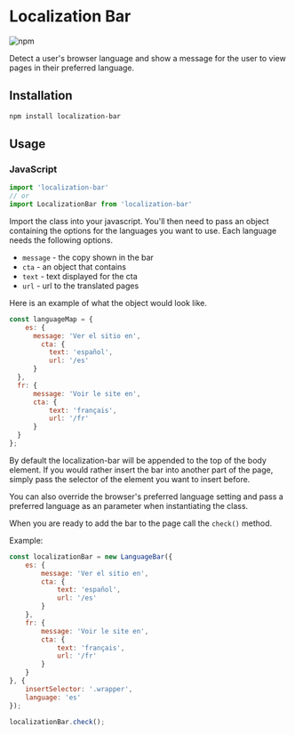 # Localization Bar

![npm](https://img.shields.io/npm/v/localization-bar.svg)

Detect a user's browser language and show a message for the user to view pages in their preferred language.

## Installation

```sh
npm install localization-bar
```

## Usage

### JavaScript

```js
import 'localization-bar'
// or
import LocalizationBar from 'localization-bar'
```

Import the class into your javascript. You'll then need to pass an object containing the options for the languages you want to use. Each language needs the following options.

* `message` - the copy shown in the bar
* `cta` - an object that contains
* `text` - text displayed for the cta
* `url` - url to the translated pages

Here is an example of what the object would look like.

```js
const languageMap = {
    es: {
      message: 'Ver el sitio en',
        cta: {
          text: 'español',
          url: '/es'
      }
  },
  fr: {
      message: 'Voir le site en',
      cta: {
          text: 'français',
          url: '/fr'
      }
  }
};
```

By default the localization-bar will be appended to the top of the body element. If you would rather insert the bar into another part of the page, simply pass the selector of the element you want to insert before.

You can also override the browser's preferred language setting and pass a preferred language as an parameter when instantiating the class.

When you are ready to add the bar to the page call the `check()` method.

Example:

```js
const localizationBar = new LanguageBar({
    es: {
        message: 'Ver el sitio en',
        cta: {
            text: 'español',
            url: '/es'
        }
    },
    fr: {
        message: 'Voir le site en',
        cta: {
            text: 'français',
            url: '/fr'
        }
    }
}, {
    insertSelector: '.wrapper',
    language: 'es'
});

localizationBar.check();
```
